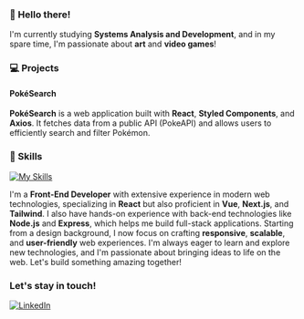 ### 👋 Hello there!

I'm currently studying **Systems Analysis and Development**, and in my spare time, I'm passionate about **art** and **video games**!

### 💻 Projects

#### PokéSearch
**PokéSearch** is a web application built with **React**, **Styled Components**, and **Axios**. It fetches data from a public API (PokeAPI) and allows users to efficiently search and filter Pokémon.

### 🚀 Skills
[![My Skills](https://skillicons.dev/icons?i=react,vue,nextjs,styledcomponents,tailwind,nodejs,express,npm)](https://skillicons.dev)


I'm a **Front-End Developer** with extensive experience in modern web technologies, specializing in **React** but also proficient in **Vue**, **Next.js**, and **Tailwind**. I also have hands-on experience with back-end technologies like **Node.js** and **Express**, which helps me build full-stack applications. Starting from a design background, I now focus on crafting **responsive**, **scalable**, and **user-friendly** web experiences. I'm always eager to learn and explore new technologies, and I'm passionate about bringing ideas to life on the web. Let's build something amazing together!

### Let's stay in touch!

<div>
  <a href="https://www.linkedin.com/in/mateuswerneck/" target="_blank">
  <img src="https://img.shields.io/badge/-LinkedIn-%230077B5?style=for-the-badge&logo=linkedin&logoColor=white" alt="LinkedIn">
  </a>
</div>

<!---
Mwrnk/Mwrnk is a ✨ special ✨ repository because its `README.md` (this file) appears on your GitHub profile.
You can click the Preview link to take a look at your changes.
--->
